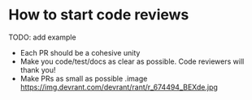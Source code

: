 # How to start code reviews

TODO: add example
- Each PR should be a cohesive unity
- Make you code/test/docs as clear as possible. Code reviewers will thank you!
- Make PRs as small as possible
.image https://img.devrant.com/devrant/rant/r_674494_BEXde.jpg
